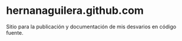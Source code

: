 # hernanaguilera.github.com

Sitio para la publicación y documentación de mis desvarios en código fuente.
